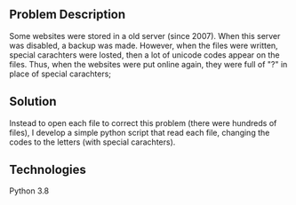 ## Problem Description

Some websites were stored in a old server (since 2007). When this server was disabled, a backup was made. However, when the files were written, special carachters were losted, then a lot of unicode codes appear on the files. Thus, when the websites were put online again, they were full of "?" in place of special carachters;

## Solution

Instead to open each file to correct this problem (there were hundreds of files), I develop a simple python script that read each file, changing the codes to the letters (with special carachters).

## Technologies

Python 3.8
